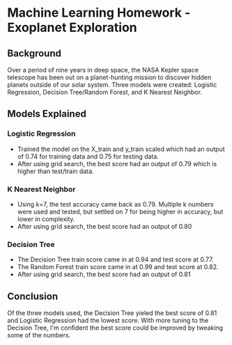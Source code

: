 # Machine Learning Homework - Exoplanet Exploration

## Background
Over a period of nine years in deep space, the NASA Kepler space telescope has been out on a planet-hunting mission to discover hidden planets outside of our solar system. Three models were created: Logistic Regression, Decision Tree/Random Forest, and K Nearest Neighbor. 

## Models Explained
### Logistic Regression
- Trained the model on the X_train and y_train scaled which had an output of 0.74 for training data and 0.75 for testing data.
- After using grid search, the best score had an output of 0.79 which is higher than test/train data.

### K Nearest Neighbor
- Using k=7, the test accuracy came back as 0.79. Multiple k numbers were used and tested, but settled on 7 for being higher in accuracy, but lower in complexity.
- After using grid search, the best score had an output of 0.80

### Decision Tree
- The Decision Tree train score came in at 0.94 and test score at 0.77.
- The Random Forest train score came in at 0.99 and test score at 0.82.
- After using grid search, the best score had an output of 0.81

## Conclusion
Of the three models used, the Decision Tree yieled the best score of 0.81 and Logistic Regression had the lowest score. With more tuning to the Decision Tree, I'm confident the best score could be improved by tweaking some of the numbers. 

